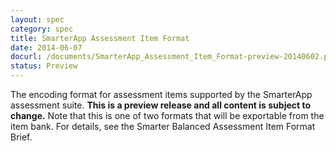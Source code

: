 ```yaml
---
layout: spec
category: spec
title: SmarterApp Assessment Item Format
date: 2014-06-07
docurl: /documents/SmarterApp_Assessment_Item_Format-preview-20140602.pdf
status: Preview
---
```

The encoding format for assessment items supported by the SmarterApp assessment suite. __This is a preview release and all content is subject to change.__ Note that this is one of two formats that will be exportable from the item bank. For details, see the Smarter Balanced Assessment Item Format Brief.

